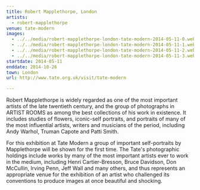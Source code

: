 ```yaml
---
title: Robert Mapplethorpe, London
artists:
  - robert-mapplethorpe
venue: tate-modern
images:
  - ../../media/robert-mapplethorpe-london-tate-modern-2014-05-11-0.webp
  - ../../media/robert-mapplethorpe-london-tate-modern-2014-05-11-1.webp
  - ../../media/robert-mapplethorpe-london-tate-modern-2014-05-11-2.webp
  - ../../media/robert-mapplethorpe-london-tate-modern-2014-05-11-3.webp
startdate: 2014-05-11
enddate: 2014-10-26
town: London
url: http://www.tate.org.uk/visit/tate-modern

---
```


Robert Mapplethorpe is widely regarded as one of the most important artists of the late twentieth century, and the group of photographs in ARTIST ROOMS as among the best collections of his work in existence. It includes studies of flowers, iconic-self portraits, and portraits of many of the most influential artists, writers and musicians of the period, including Andy Warhol, Truman Capote and Patti Smith.

For this exhibition at Tate Modern a group of important self-portraits by Mapplethorpe will be shown for the first time. The Tate's photographic holdings include works by many of the most important artists ever to work in the medium, including Henri Cartier-Bresson, Bruce Davidson, Don McCullin, Irving Penn, Jeff Wall and many others, and thus represents an appropriate venue for the exhibition of an artist who challenged its conventions to produce images at once beautiful and shocking.